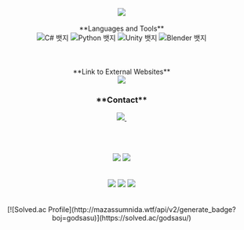 <div align="center">
  <img src="https://capsule-render.vercel.app/api?type=waving&color=0:ed9d0b,100:f94001&height=240&section=header&text=Hello%20👋%20Nice%20to%20meet%20you!&fontSize=32&animation=fadeIn&fontAlignY=40&fontColor=ffffff"/>
<br>
<br>
<div align="center">
  **Languages and Tools**
  <div class="badge-container">
    <img src="https://img.shields.io/badge/C%23-239120?style=for-the-badge&logo=c-sharp&logoColor=white" alt="C# 뱃지">
    <img src="https://img.shields.io/badge/Python-3776AB?style=for-the-badge&logo=python&logoColor=white" alt="Python 뱃지">
    <img src="https://img.shields.io/badge/Unity-000000?style=for-the-badge&logo=unity&logoColor=white" alt="Unity 뱃지">
    <img src="https://img.shields.io/badge/Blender-F5792A?style=for-the-badge&logo=blender&logoColor=white" alt="Blender 뱃지">
  </div>
</div>
<br>
<br>
<br>
<div align="center">
  **Link to External Websites**
  <div class="badge-container">
    <a href="https://www.instagram.com/jaewon070511/">
      <img src="https://img.shields.io/badge/Instagram-E4405F?style=flat-square&logo=instagram&logoColor=white">
    </a>
</div>

<h3 align="center">**Contact**</h3>
<div align="center">
  </a>
  <a href="godsasu11@gmail.com">
    <img
      src="https://img.shields.io/badge/godsasu11@gmail.com-D14836?style=for-the-badge&logo=gmail&logoColor=white"/>&nbsp
  </a>
</div>

##

<br>
<br>
<div align="center">
  <img src="https://github-readme-stats.vercel.app/api?username=jaewon172&show_icons=true&theme=synthwave">
  <img src="https://github-readme-stats.vercel.app/api/top-langs/?username=jaewon172&layout=compact&theme=synthwave">
<br>
<br>
<br>
<div align="center">
    <img src="https://github-profile-summary-cards.vercel.app/api/cards/profile-details?username=jaewon172&theme=radical" />
    <img src="http://github-profile-summary-cards.vercel.app/api/cards/repos-per-language?username=jaewon172&theme=radical&exclude={exclude}" />
    <img src="http://github-profile-summary-cards.vercel.app/api/cards/stats?username=jaewon172&theme=radical" />
</div>
<br>
<br>
[![Solved.ac Profile](http://mazassumnida.wtf/api/v2/generate_badge?boj=godsasu)](https://solved.ac/godsasu/)

